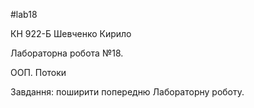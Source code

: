 #lab18

КН 922-Б Шевченко Кирило

Лабораторна робота №18. 

ООП. Потоки

Завдання: поширити попередню Лабораторну роботу.